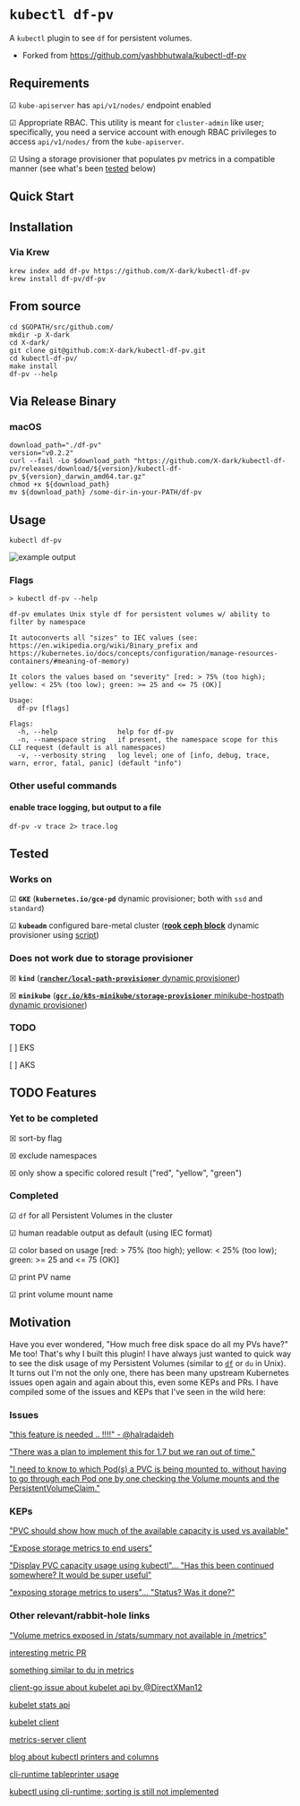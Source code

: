 # `kubectl df-pv`

A `kubectl` plugin to see `df` for persistent volumes.

* Forked from https://github.com/yashbhutwala/kubectl-df-pv

## Requirements

&#9745; `kube-apiserver` has `api/v1/nodes/` endpoint enabled

&#9745; Appropriate RBAC.  This utility is meant for `cluster-admin` like user; specifically, you need a service account with enough RBAC privileges to access `api/v1/nodes/` from the `kube-apiserver`.

&#9745; Using a storage provisioner that populates pv metrics in a compatible manner (see what's been [tested](#tested) below)

## Quick Start

## Installation

### Via Krew

```shell script
krew index add df-pv https://github.com/X-dark/kubectl-df-pv
krew install df-pv/df-pv
```

## From source

```shell script
cd $GOPATH/src/github.com/
mkdir -p X-dark
cd X-dark/
git clone git@github.com:X-dark/kubectl-df-pv.git
cd kubectl-df-pv/
make install
df-pv --help
```

## Via Release Binary

### macOS

```shell script
download_path="./df-pv"
version="v0.2.2"
curl --fail -Lo $download_path "https://github.com/X-dark/kubectl-df-pv/releases/download/${version}/kubectl-df-pv_${version}_darwin_amd64.tar.gz"
chmod +x ${download_path}
mv ${download_path} /some-dir-in-your-PATH/df-pv
```

## Usage

```shell script
kubectl df-pv
```

![example output](doc/df-pv-output.png)

### Flags

```shell script
> kubectl df-pv --help

df-pv emulates Unix style df for persistent volumes w/ ability to filter by namespace

It autoconverts all "sizes" to IEC values (see: https://en.wikipedia.org/wiki/Binary_prefix and https://kubernetes.io/docs/concepts/configuration/manage-resources-containers/#meaning-of-memory)

It colors the values based on "severity" [red: > 75% (too high); yellow: < 25% (too low); green: >= 25 and <= 75 (OK)]

Usage:
  df-pv [flags]

Flags:
  -h, --help               help for df-pv
  -n, --namespace string   if present, the namespace scope for this CLI request (default is all namespaces)
  -v, --verbosity string   log level; one of [info, debug, trace, warn, error, fatal, panic] (default "info")
```

### Other useful commands

#### enable trace logging, but output to a file

```shell script
df-pv -v trace 2> trace.log
```

## Tested

### Works on

&#9745; **`GKE`** (**`kubernetes.io/gce-pd`** dynamic provisioner; both with `ssd` and `standard`)

&#9745; **`kubeadm`** configured bare-metal cluster ([**rook ceph block**](https://rook.io/docs/rook/v1.2/ceph-block.html) dynamic provisioner using [script](https://github.com/blackducksoftware/let-me-cluster-that-for-you/blob/master/k8s-addons/storage/external-storage/ceph/install-ceph-provisioner.sh))

### Does not work due to storage provisioner

&#9746; **`kind`** ([**`rancher/local-path-provisioner`** dynamic provisioner](https://github.com/rancher/local-path-provisioner))

&#9746; **`minikube`** ([**`gcr.io/k8s-minikube/storage-provisioner`** minikube-hostpath dynamic provisioner](https://minikube.sigs.k8s.io/docs/handbook/persistent_volumes/))

### TODO

[ ] EKS

[ ] AKS

## TODO Features

### Yet to be completed

&#9746; sort-by flag

&#9746; exclude namespaces

&#9746; only show a specific colored result ("red", "yellow", "green")

### Completed

&#9745; `df` for all Persistent Volumes in the cluster

&#9745; human readable output as default (using IEC format)

&#9745; color based on usage [red: > 75% (too high); yellow: < 25% (too low); green: >= 25 and <= 75 (OK)]

&#9745; print PV name

&#9745; print volume mount name

## Motivation

Have you ever wondered, "How much free disk space do all my PVs have?"  Me too!  That's why I built this plugin!  I have always just wanted to quick way to see the disk usage of my Persistent Volumes (similar to [`df`](https://en.wikipedia.org/wiki/Df_(Unix)) or `du` in Unix).  It turns out I'm not the only one, there has been many upstream Kubernetes issues open again and again about this, even some KEPs and PRs.  I have compiled some of the issues and KEPs that I've seen in the wild here:

### Issues

["this feature is needed .. !!!!" - @halradaideh](https://github.com/kubernetes/kubernetes/issues/42465)

["There was a plan to implement this for 1.7 but we ran out of time."](https://github.com/kubernetes/kubernetes/issues/47649)

["I need to know to which Pod(s) a PVC is being mounted to, without having to go through each Pod one by one checking the Volume mounts and the PersistentVolumeClaim."](https://github.com/kubernetes/kubernetes/issues/65233)

### KEPs

["PVC should show how much of the available capacity is used vs available"](https://github.com/kubernetes/enhancements/issues/293)

["Expose storage metrics to end users"](https://github.com/kubernetes/enhancements/issues/363)

["Display PVC capacity usage using kubectl"... "Has this been continued somewhere? It would be super useful"](https://github.com/kubernetes/enhancements/issues/497)

["exposing storage metrics to users"... "Status? Was it done?"](https://github.com/kubernetes/community/pull/855)

### Other relevant/rabbit-hole links

["Volume metrics exposed in /stats/summary not available in /metrics"](https://github.com/kubernetes/kubernetes/issues/34137)

[interesting metric PR](https://github.com/kubernetes/kubernetes/pull/19741/files)

[something similar to du in metrics](https://github.com/kubernetes/kubernetes/blob/v1.16.3/pkg/volume/metrics_du.go)

[client-go issue about kubelet api by @DirectXMan12](https://github.com/kubernetes/client-go/issues/74)

[kubelet stats api](https://github.com/kubernetes/kubernetes/blob/v1.16.3/pkg/kubelet/apis/stats/v1alpha1/types.go)

[kubelet client](https://github.com/kubernetes/kubernetes/tree/v1.16.3/pkg/kubelet/client)

[metrics-server client](https://github.com/kubernetes-sigs/metrics-server/blob/v0.3.6/pkg/sources/summary/client.go)

[blog about kubectl printers and columns](https://blog.mafr.de/2019/04/22/using-kubectl-printers-and-plugins/)

[cli-runtime tableprinter usage](https://github.com/kubernetes/cli-runtime/blob/kubernetes-1.17.0-rc.1/pkg/printers/tableprinter_test.go)

[kubectl using cli-runtime; sorting is still not implemented](https://github.com/kubernetes/kubectl/blob/kubernetes-1.17.0-rc.1/pkg/cmd/get/humanreadable_flags.go#L98)
